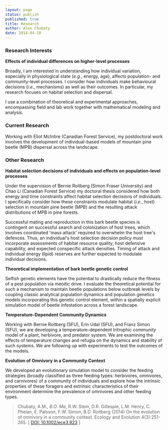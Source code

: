 ```yaml
---
layout: page
status: publish
published: true
title: Research
author: Alex Chubaty
date: 2014-04-18
---
```


### Research Interests

**Effects of individual differences on higher-level processes**

Broadly, I am interested in understanding how individual variation, especially in physiological state (*e.g.*, energy, age), affects population- and community-level processes. I consider how individuals make behavioural decisions (*i.e.*, mechanisms) as well as their outcomes. In particular, my research focuses on habitat selection and dispersal.

I use a combination of theoretical and experimental approaches, encompassing field and lab work together with mathematical modeling and analysis.

### Current Research

Working with Eliot McIntire (Canadian Forest Service), my postdoctoral work involves the development of individual-based models of mountain pine beetle (MPB) dispersal across the landscape.

### Other Research

**Habitat selection decisions of individuals and effects on population-level processes**

Under the supervision of Bernie Roitberg (Simon Fraser University) and Chao Li (Canadian Forest Service) my doctoral thesis considered how both energy and time constraints affect habitat selection decisions of individuals. I specifically consider how these constraints modulate habitat (*i.e.*, host) selection in mountain pine beetle (MPB) and the resulting attack distributions of MPB in pine forests.

Successful mating and reproduction in this bark beetle species is contingent on successful search and colonization of host trees, which involves coordinated 'mass attack' required to overwhelm the host tree's defences. Thus, an individual's host selection decision policy must incorporate assessments of habitat resource quality, host defensive capability, and expected conspecific attack densities. Timing of attack and individual energy (lipid) reserves are further expected to modulate individual decisions.

**Theoretical implementation of bark beetle genetic control**

Selfish genetic elements have the potential to drastically reduce the fitness of a pest population via meoitic drive. I evaluate the theoretical potential for such a mechanism to maintain beetle populations below outbreak levels by coupling classic analytical population dynamics and population genetics models incorporating this genetic control element, within a spatially explicit simulation model of beetle infestation across a forest landscape.

**Temperature-Dependent Community Dynamics**

Working with Bernie Roitberg (SFU), Erin Udal (SFU), and Franz Simon (SFU), we are developing a temperature-dependent tritrophic community model of a plant, herbivore, and predator system. We are examining the effects of temperature changes and refugia on the dynamics and stability of such systems. We are following up with experiments to test the outcomes of the models.

**Evolution of Omnivory in a Community Context**

We developed an evolutionary simulation model to consider the feeding strategies (broadly classified as three feeding types: herbivores, omnivores, and carnivores) of a community of individuals and explore how the intrinsic properties of these foragers and extrinsic characteristics of their environment determine the prevalence of omnivores and other feeding types.

> Chubaty, A.M.*, B.O. Ma*, R.W. Stein, D.R. Gillespie, L.M. Henry, C. Phelan, E. Palsson, F.W. Simon, B.D. Roitberg (2014) On the evolution of omnivory in a community context. Ecology and Evolution 4(3):251-265. [ <a href="http://dx.doi.org/10.1002/ece3.923">DOI: 10.1002/ece3.923</a> ]

